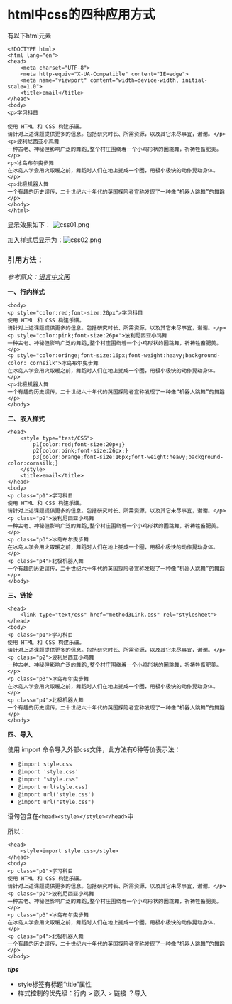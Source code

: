 # html中css的四种应用方式

有以下html元素
```
<!DOCTYPE html>
<html lang="en">
<head>
    <meta charset="UTF-8">
    <meta http-equiv="X-UA-Compatible" content="IE=edge">
    <meta name="viewport" content="width=device-width, initial-scale=1.0">
    <title>email</title>
</head>
<body>
<p>学习科目

使用 HTML 和 CSS 构建乐谱。
请针对上述课题提供更多的信息。包括研究时长、所需资源，以及其它未尽事宜，谢谢。</p>
<p>波利尼西亚小鸡舞
一种古老、神秘但影响广泛的舞蹈,整个村庄围绕着一个小鸡形状的圈跳舞，祈祷牲畜肥美。</p>
<p>冰岛布尔曳步舞
在冰岛人学会用火取暖之前，舞蹈时人们在地上拥成一个圈，用极小极快的动作晃动身体。</p>
<p>北极机器人舞
一个有趣的历史误传，二十世纪六十年代的英国探险者宣称发现了一种像“机器人跳舞”的舞蹈</p>
</body>
</html>
```
显示效果如下：
![css01.png](http://tva1.sinaimg.cn/large/003Dkuxqgy1gve0fkp7uhj60ja075jxs02.jpg)


加入样式后显示为：![css02.png](http://tva1.sinaimg.cn/large/003Dkuxqgy1gve2v6gxxlj60j908uteq02.jpg)

### **引用方法**：
*参考原文：[语言中文网](http://c.biancheng.net/view/1293.html)*

**一、行内样式**
```
<body>
<p style="color:red;font-size:20px">学习科目
使用 HTML 和 CSS 构建乐谱。
请针对上述课题提供更多的信息。包括研究时长、所需资源，以及其它未尽事宜，谢谢。</p>
<p style="color:pink;font-size:26px">波利尼西亚小鸡舞
一种古老、神秘但影响广泛的舞蹈,整个村庄围绕着一个小鸡形状的圈跳舞，祈祷牲畜肥美。</p>
<p style="color:oringe;font-size:16px;font-weight:heavy;background-color: cornsilk">冰岛布尔曳步舞
在冰岛人学会用火取暖之前，舞蹈时人们在地上拥成一个圈，用极小极快的动作晃动身体。</p>
<p>北极机器人舞
一个有趣的历史误传，二十世纪六十年代的英国探险者宣称发现了一种像“机器人跳舞”的舞蹈</p>
</body>
```
 

**二、嵌入样式**
```
<head>
    <style type="test/CSS">
        p1{color:red;font-size:20px;}
        p2{color:pink;font-size:26px;}
        p3{color:orange;font-size:16px;font-weight:heavy;background-color:cornsilk;}
    </style>
    <title>email</title>
</head>
<body>
<p class="p1">学习科目
使用 HTML 和 CSS 构建乐谱。
请针对上述课题提供更多的信息。包括研究时长、所需资源，以及其它未尽事宜，谢谢。</p>
<p class="p2">波利尼西亚小鸡舞
一种古老、神秘但影响广泛的舞蹈,整个村庄围绕着一个小鸡形状的圈跳舞，祈祷牲畜肥美。</p>
<p class="p3">冰岛布尔曳步舞
在冰岛人学会用火取暖之前，舞蹈时人们在地上拥成一个圈，用极小极快的动作晃动身体。</p>
<p class="p4">北极机器人舞
一个有趣的历史误传，二十世纪六十年代的英国探险者宣称发现了一种像“机器人跳舞”的舞蹈</p>
</body>
```

**三、链接**
```
<head>
    <link type="text/css" href="method3Link.css" rel="stylesheet">
</head>
<body>
<p class="p1">学习科目
使用 HTML 和 CSS 构建乐谱。
请针对上述课题提供更多的信息。包括研究时长、所需资源，以及其它未尽事宜，谢谢。</p>
<p class="p2">波利尼西亚小鸡舞
一种古老、神秘但影响广泛的舞蹈,整个村庄围绕着一个小鸡形状的圈跳舞，祈祷牲畜肥美。</p>
<p class="p3">冰岛布尔曳步舞
在冰岛人学会用火取暖之前，舞蹈时人们在地上拥成一个圈，用极小极快的动作晃动身体。</p>
<p class="p4">北极机器人舞
一个有趣的历史误传，二十世纪六十年代的英国探险者宣称发现了一种像“机器人跳舞”的舞蹈</p>
</body>
```

**四、导入**

使用 import 命令导入外部css文件，此方法有6种等价表示法：
- `@import style.css`
- `@import 'style.css'`
- `@import "style.css"`
- `@import url(style.css)`
- `@import url('style.css')`
- `@import url("style.css")`
  
语句包含在`<head><style></style></head>`中

所以：
```
<head>
    <style>import style.css</style>
</head>
<body>
<p class="p1">学习科目
使用 HTML 和 CSS 构建乐谱。
请针对上述课题提供更多的信息。包括研究时长、所需资源，以及其它未尽事宜，谢谢。</p>
<p class="p2">波利尼西亚小鸡舞
一种古老、神秘但影响广泛的舞蹈,整个村庄围绕着一个小鸡形状的圈跳舞，祈祷牲畜肥美。</p>
<p class="p3">冰岛布尔曳步舞
在冰岛人学会用火取暖之前，舞蹈时人们在地上拥成一个圈，用极小极快的动作晃动身体。</p>
<p class="p4">北极机器人舞
一个有趣的历史误传，二十世纪六十年代的英国探险者宣称发现了一种像“机器人跳舞”的舞蹈</p>
</body>
```
  
***tips***
- style标签有标题“title”属性
- 样式控制的优先级：行内 > 嵌入 > 链接 ？导入


